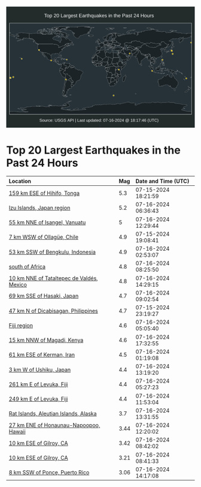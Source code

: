 ![Map](./map.png)

# Top 20 Largest Earthquakes in the Past 24 Hours

| Location | Mag | Date and Time (UTC) |
|:---|:---|:---|
| [159 km ESE of Hihifo, Tonga](https://earthquake.usgs.gov/earthquakes/eventpage/us7000mzev) | 5.3 | 07-15-2024 18:21:59 |
| [Izu Islands, Japan region](https://earthquake.usgs.gov/earthquakes/eventpage/us7000mzhn) | 5.2 | 07-16-2024 06:36:43 |
| [55 km NNE of Isangel, Vanuatu](https://earthquake.usgs.gov/earthquakes/eventpage/us7000mzj6) | 5 | 07-16-2024 12:29:44 |
| [7 km WSW of Ollagüe, Chile](https://earthquake.usgs.gov/earthquakes/eventpage/us7000mzf1) | 4.9 | 07-15-2024 19:08:41 |
| [53 km SSW of Bengkulu, Indonesia](https://earthquake.usgs.gov/earthquakes/eventpage/us7000mzh0) | 4.9 | 07-16-2024 02:53:07 |
| [south of Africa](https://earthquake.usgs.gov/earthquakes/eventpage/us7000mzhz) | 4.8 | 07-16-2024 08:25:50 |
| [10 km NNE of Tataltepec de Valdés, Mexico](https://earthquake.usgs.gov/earthquakes/eventpage/us7000mzjz) | 4.8 | 07-16-2024 14:29:15 |
| [69 km SSE of Hasaki, Japan](https://earthquake.usgs.gov/earthquakes/eventpage/us7000mzid) | 4.7 | 07-16-2024 09:02:54 |
| [47 km N of Dicabisagan, Philippines](https://earthquake.usgs.gov/earthquakes/eventpage/us7000mzgh) | 4.7 | 07-15-2024 23:19:27 |
| [Fiji region](https://earthquake.usgs.gov/earthquakes/eventpage/us7000mzhe) | 4.6 | 07-16-2024 05:05:40 |
| [15 km NNW of Magadi, Kenya](https://earthquake.usgs.gov/earthquakes/eventpage/us7000mzmk) | 4.6 | 07-16-2024 17:32:55 |
| [61 km ESE of Kerman, Iran](https://earthquake.usgs.gov/earthquakes/eventpage/us7000mzgq) | 4.5 | 07-16-2024 01:19:08 |
| [3 km W of Ushiku, Japan](https://earthquake.usgs.gov/earthquakes/eventpage/us7000mzjf) | 4.4 | 07-16-2024 13:19:20 |
| [261 km E of Levuka, Fiji](https://earthquake.usgs.gov/earthquakes/eventpage/us7000mzhg) | 4.4 | 07-16-2024 05:27:23 |
| [249 km E of Levuka, Fiji](https://earthquake.usgs.gov/earthquakes/eventpage/us7000mzj0) | 4.4 | 07-16-2024 11:53:04 |
| [Rat Islands, Aleutian Islands, Alaska](https://earthquake.usgs.gov/earthquakes/eventpage/us7000mzjp) | 3.7 | 07-16-2024 13:31:55 |
| [27 km ENE of Honaunau-Napoopoo, Hawaii](https://earthquake.usgs.gov/earthquakes/eventpage/hv74337222) | 3.44 | 07-16-2024 12:20:02 |
| [10 km ESE of Gilroy, CA](https://earthquake.usgs.gov/earthquakes/eventpage/nc75035487) | 3.42 | 07-16-2024 08:42:02 |
| [10 km ESE of Gilroy, CA](https://earthquake.usgs.gov/earthquakes/eventpage/nc75035492) | 3.21 | 07-16-2024 08:41:33 |
| [8 km SSW of Ponce, Puerto Rico](https://earthquake.usgs.gov/earthquakes/eventpage/pr2024198000) | 3.06 | 07-16-2024 14:17:08 |
